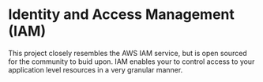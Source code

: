 # Identity and Access Management (IAM) 

This project closely resembles the AWS IAM service, but is open sourced for the community to buid upon.  IAM enables your to control access to your application level resources in a very granular manner.  
